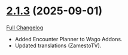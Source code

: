 # [2.1.3](https://github.com/markoleptic/EncounterPlanner/tree/2.1.3) (2025-09-01)

[Full Changelog](https://github.com/markoleptic/EncounterPlanner/compare/2.1.2...2.1.3)

-   Added Encounter Planner to Wago Addons.
-   Updated translations (ZamestoTV).
